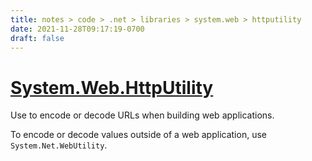 ```yaml
---
title: notes > code > .net > libraries > system.web > httputility
date: 2021-11-28T09:17:19-0700
draft: false
---
```

# [System.Web.HttpUtility](https://docs.microsoft.com/en-us/dotnet/api/system.web.httputility?view=net-6.0)
Use to encode or decode URLs when building web applications.

To encode or decode values outside of a web application, use `System.Net.WebUtility`.
